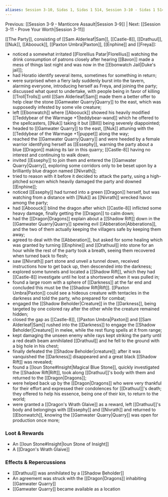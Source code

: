 ```yaml
---
aliases: Session 3-10, Sidas 1, Sidas 1 514, Session 3-10 - Sidas 1 514, Session 3-10 - Sidas 1 514 - Quarrelsome Quarry
---
```

Previous: [[Session 3-9 - Manticore Assault|Session 3-9]] | Next: [[Session 3-11 - Prove Your Worth|Session 3-11]]

[[The Party]], consisting of [[Sam Alderleaf|Sam]], [[Castle-8]], [[Drathuul]], [[Nuk]], [[Aboouck]], [[Paxton Umbra|Paxton]], [[Enphine]] and [[Freya]]:

- noticed a somewhat irritated [[Florellius Patar|Florellius]] watching the drink consumption of patrons closely after hearing [[Bavon]] made a mess of things last night and was now in the [[Ebonwatch Jail|Duke's jail]];
- had Horatio identify several items, sometimes for something in return;
- were surprised when a fiery lady suddenly burst into the tavern, alarming everyone, introducing herself as Freya, and joining the party;
- discussed what quest to undertake, with people being in favor of killing [[Troll|Trolls]] until [[Sam Alderleaf|Sam]] made them a better offer to help clear the stone [[Gamwater Quarry|Quarry]] to the east, which was supposedly infested by some vile creature;
- left [[Ebonwatch]] where [[Aboouck]] showed his heavily modified [[Teddybear of the Warmage +1|teddybear-wand]] which he offered to the spellcasters, [[Nuk]] taking it but [[Bill]] being severely diappointed;
- headed to [[Gamwater Quarry]] to the east, [[Nuk]] attuning with the [[Teddybear of the Warmage +1|puppet]] along the way;
- reached the [[Gamwater Quarry|Quarry]] and were heeded by a female warrior identifying herself as [[Essephy]], warning the party about a blue [[Dragon]] making its lair in this quarry; [[Castle-8]] having no interest and continuing to walk down;
- invited [[Essephy]] to join them and entered the [[Gamwater Quarry|Quarry]], exploring some corridors only to be beset upon by a brilliantly blue dragon named [[Nivrath]];
- tried to reason with it before it decided to attack the party, using a high-pitched scream which heavily damaged the party and downed [[Enphine]];
- noticed [[Essephy]] had turned into a green [[Dragon]] herself, but was watching from a distance with [[Nuk]] as [[Nivrath]] wrecked havoc among the party;
- had [[Aboouck]] blind the dragon after which [[Castle-8]] inflicted some heavy damage, finally getting the [[Dragon]] to calm down;
- had the [[Dragon|Dragons]] explain about a [[Shadow Rift]] down in the [[Gamwater Quarry|Quarry]] spewing evil [[Abberation|Abberations]], and the two of them actually keeping the villagers safe by keeping them away;
- agreed to deal with the [[Abberation]], but asked for some healing which was granted by turning [[Enphine]] and [[Drathuul]] into stone for an hour while the rest of the party took a breath, seeing them recovered when turned back to flesh;
- saw [[Nivrath]] part stone and unveil a tunnel down, received instructions how to get back up, then descended into the darkness;
- explored some tunnels and located a [[Shadow Rift]], which they had [[Castle-8]] investigate until he lost a shortsword when it was pulled in;
- found a large room with a sphere of [[Darkness]] at the far end and concluded this must be the [[Shadow Rift|Rift]]. [[Paxton Umbra|Paxton]] could see a hideous creature with tentacles in the darkness and told the party, who prepared for combat;
- engaged the [[Shadow Beholder|Creature]] in the [[Darkness]], being targeted by one colored ray after the other while the creature remained hidden;
- closed the gap as [[Castle-8]], [[Paxton Umbra|Paxton]] and [[Sam Alderleaf|Sam]] rushed into the [[Darkness]] to engage the [[Shadow Beholder|Creature]] in melee, while the rest flung spells at it from range;
- kept damaging the unseen enemy while rays kept striking the party until a red death beam annihilated [[Drathuul]] and he fell to the ground with a big hole in his chest;
- finally defeated the [[Shadow Beholder|creature]]; after it was vanquished the [[Darkness]] disappeared and a great black [[Shadow Rift]] was revealed;
- found a [[Ioun Stone#Insight|Magical Blue Stone]], quickly investigated the [[Shadow Rift|Rift]], took along [[Drathuul]]'s body with them and returned to the [[Dragon|Dragons]];
- were helped back up by the [[Dragon|Dragons]] who were very thankful for their effort and expressed their condolences for [[Drathuul]]'s death; they offered to help his essence, being one of their kin, to return to the world;
- were granted a [[Dragon's Wrath Glaive]] as a reward, left [[Drathuul]]'s body and belongings with [[Essephy]] and [[Nivrath]] and returned to [[Ebonwatch]], knowing the [[Gamwater Quarry|Quarry]] was open for production once more;

### Loot & Rewards

- An [[Ioun Stone#Insight|Ioun Stone of Insight]]
- A [[Dragon's Wrath Glaive]]

### Effects & Repercussions

- [[Drathuul]] was annihilated by a [[Shadow Beholder]]
- An agreement was struck with the [[Dragon|Dragons]] inhabiting [[Gamwater Quarry]]
- [[Gamwater Quarry]] became available as a location